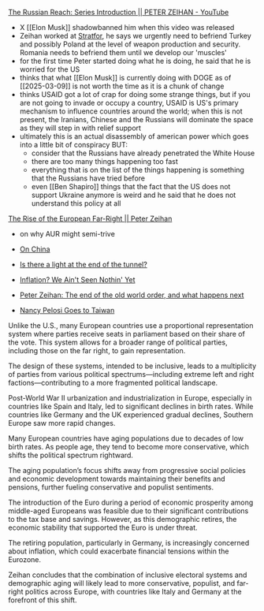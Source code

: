 [The Russian Reach: Series Introduction \|\| PETER ZEIHAN - YouTube](https://youtu.be/lGFKwshHjWQ?si=I6Y-CmdFkq51XITr)

- X [[Elon Musk]] shadowbanned him when this video was released
- Zeihan worked at [Stratfor](https://en.wikipedia.org/wiki/Stratfor), he says we urgently need to befriend Turkey and possibly Poland at the level of weapon production and security. Romania needs to befriend them until we develop our 'muscles'
- for the first time Peter started doing what he is doing, he said that he is worried for the US
- thinks that what [[Elon Musk]] is currently doing with DOGE as of [[2025-03-09]] is not worth the time as it is a chunk of change
- thinks USAID got a lot of crap for doing some strange things, but if you are not going to invade or occupy a country, USAID is US's primary mechanism to influence countries around the world; when this is not present, the Iranians, Chinese and the Russians will dominate the space as they will step in with relief support
- ultimately this is an actual disassembly of american power which goes into a little bit of conspiracy BUT:
	- consider that the Russians have already penetrated the White House
	- there are too many things happening too fast 
	- everything that is on the list of the things happening is something that the Russians have tried before
	- even [[Ben Shapiro]] things that the fact that the US does not support Ukraine anymore is weird and he said that he does not understand this policy at all

[The Rise of the European Far-Right || Peter Zeihan](https://www.youtube.com/watch?v=GHIogvHmhxM)

- on why AUR might semi-trive

- [On China](https://youtu.be/_zt66z_F8Ns)
- [Is there a light at the end of the tunnel?](https://youtu.be/_zt66z_F8Ns?t=658)
- [Inflation? We Ain't Seen Nothin' Yet](https://www.youtube.com/watch?v=Ac0BOavsWaY&feature=youtu.be)
- [Peter Zeihan: The end of the old world order, and what happens next](https://youtu.be/_zt66z_F8Ns)
- [Nancy Pelosi Goes to Taiwan](https://www.youtube.com/watch?v=GpYwLoMUEQo)

Unlike the U.S., many European countries use a proportional representation system where parties receive seats in parliament based on their share of the vote. This system allows for a broader range of political parties, including those on the far right, to gain representation.

The design of these systems, intended to be inclusive, leads to a multiplicity of parties from various political spectrums—including extreme left and right factions—contributing to a more fragmented political landscape.

Post-World War II urbanization and industrialization in Europe, especially in countries like Spain and Italy, led to significant declines in birth rates. While countries like Germany and the UK experienced gradual declines, Southern Europe saw more rapid changes.

Many European countries have aging populations due to decades of low birth rates. As people age, they tend to become more conservative, which shifts the political spectrum rightward.

The aging population’s focus shifts away from progressive social policies and economic development towards maintaining their benefits and pensions, further fueling conservative and populist sentiments.

The introduction of the Euro during a period of economic prosperity among middle-aged Europeans was feasible due to their significant contributions to the tax base and savings. However, as this demographic retires, the economic stability that supported the Euro is under threat.

The retiring population, particularly in Germany, is increasingly concerned about inflation, which could exacerbate financial tensions within the Eurozone.

Zeihan concludes that the combination of inclusive electoral systems and demographic aging will likely lead to more conservative, populist, and far-right politics across Europe, with countries like Italy and Germany at the forefront of this shift.